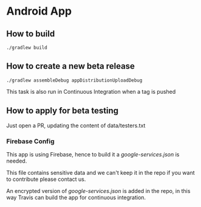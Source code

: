 # Android App


## How to build
    ./gradlew build

## How to create a new beta release
    ./gradlew assembleDebug appDistributionUploadDebug

This task is also run in Continuous Integration when a tag is pushed

## How to apply for beta testing

Just open a PR, updating the content of data/testers.txt


### Firebase Config
This app is using Firebase, hence to build it a _google-services.json_ is needed.

This file contains sensitive data and we can't keep it in the repo if you want to contribute please contact us.

An encrypted version of _google-services.json_ is added in the repo, in this way Travis can build the app for continuous integration.
